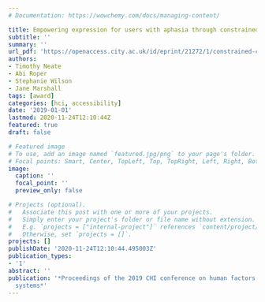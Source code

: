 ```yaml
---
# Documentation: https://wowchemy.com/docs/managing-content/

title: Empowering expression for users with aphasia through constrained creativity
subtitle: ''
summary: ''
url_pdf: 'https://openaccess.city.ac.uk/id/eprint/21272/1/constrained-creativity-chi2019.pdf'
authors:
- Timothy Neate
- Abi Roper
- Stephanie Wilson
- Jane Marshall
tags: [award]
categories: [hci, accessibility]
date: '2019-01-01'
lastmod: 2020-11-24T12:10:44Z
featured: true
draft: false

# Featured image
# To use, add an image named `featured.jpg/png` to your page's folder.
# Focal points: Smart, Center, TopLeft, Top, TopRight, Left, Right, BottomLeft, Bottom, BottomRight.
image:
  caption: ''
  focal_point: ''
  preview_only: false

# Projects (optional).
#   Associate this post with one or more of your projects.
#   Simply enter your project's folder or file name without extension.
#   E.g. `projects = ["internal-project"]` references `content/project/deep-learning/index.md`.
#   Otherwise, set `projects = []`.
projects: []
publishDate: '2020-11-24T12:10:44.495003Z'
publication_types:
- '1'
abstract: ''
publication: '*Proceedings of the 2019 CHI conference on human factors in computing
  systems*'
---
```

